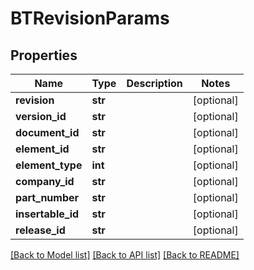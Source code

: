 # BTRevisionParams

## Properties
Name | Type | Description | Notes
------------ | ------------- | ------------- | -------------
**revision** | **str** |  | [optional] 
**version_id** | **str** |  | [optional] 
**document_id** | **str** |  | [optional] 
**element_id** | **str** |  | [optional] 
**element_type** | **int** |  | [optional] 
**company_id** | **str** |  | [optional] 
**part_number** | **str** |  | [optional] 
**insertable_id** | **str** |  | [optional] 
**release_id** | **str** |  | [optional] 

[[Back to Model list]](../README.md#documentation-for-models) [[Back to API list]](../README.md#documentation-for-api-endpoints) [[Back to README]](../README.md)


